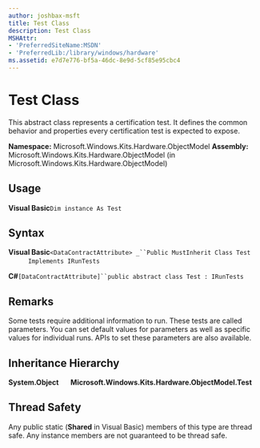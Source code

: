 ```yaml
---
author: joshbax-msft
title: Test Class
description: Test Class
MSHAttr:
- 'PreferredSiteName:MSDN'
- 'PreferredLib:/library/windows/hardware'
ms.assetid: e7d7e776-bf5a-46dc-8e9d-5cf85e95cbc4
---
```


# Test Class


This abstract class represents a certification test. It defines the common behavior and properties every certification test is expected to expose.

**Namespace:** Microsoft.Windows.Kits.Hardware.ObjectModel **Assembly:** Microsoft.Windows.Kits.Hardware.ObjectModel (in Microsoft.Windows.Kits.Hardware.ObjectModel)

## Usage


**Visual Basic**`Dim instance As Test`

## Syntax


**Visual Basic**`<DataContractAttribute> _``Public MustInherit Class Test`           `Implements IRunTests`

**C#**`[DataContractAttribute]``public abstract class Test : IRunTests`

## Remarks


Some tests require additional information to run. These tests are called parameters. You can set default values for parameters as well as specific values for individual runs. APIs to set these parameters are also available.

## Inheritance Hierarchy


**System.Object**      **Microsoft.Windows.Kits.Hardware.ObjectModel.Test**

## Thread Safety


Any public static (**Shared** in Visual Basic) members of this type are thread safe. Any instance members are not guaranteed to be thread safe.

 

 






